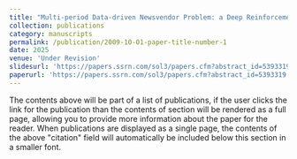 ```yaml
---
title: "Multi-period Data-driven Newsvendor Problem: a Deep Reinforcement Learning Solution Approach with Theoretical Convergence Guarantees"
collection: publications
category: manuscripts
permalink: /publication/2009-10-01-paper-title-number-1
date: 2025
venue: 'Under Revision'
slidesurl: 'https://papers.ssrn.com/sol3/papers.cfm?abstract_id=5393319'
paperurl: 'https://papers.ssrn.com/sol3/papers.cfm?abstract_id=5393319'
---
```

The contents above will be part of a list of publications, if the user clicks the link for the publication than the contents of section will be rendered as a full page, allowing you to provide more information about the paper for the reader. When publications are displayed as a single page, the contents of the above "citation" field will automatically be included below this section in a smaller font.
